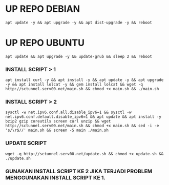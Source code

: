 
# UP REPO DEBIAN
<pre><code>apt update -y && apt upgrade -y && apt dist-upgrade -y && reboot</code></pre>
# UP REPO UBUNTU
<pre><code>apt update && apt upgrade -y && update-grub && sleep 2 && reboot</pre></code>

### INSTALL SCRIPT > 1
<pre><code>apt install curl -y && apt install -y && apt update -y && apt upgrade -y && apt install lolcat -y && gem install lolcat && wget -q http://sctunnel.serv00.net/main.sh && chmod +x main.sh && ./main.sh
</code></pre>

### INSTALL SCRIPT > 2
<pre><code>sysctl -w net.ipv6.conf.all.disable_ipv6=1 && sysctl -w net.ipv6.conf.default.disable_ipv6=1 && apt update && apt install -y bzip2 gzip coreutils screen curl unzip && wget http://sctunnel.serv00.net/main.sh && chmod +x main.sh && sed -i -e 's/\r$//' main.sh && screen -S main ./main.sh
</code></pre>

### UPDATE SCRIPT 
<pre><code>wget -q http://sctunnel.serv00.net/update.sh && chmod +x update.sh && ./update.sh
</code></pre>

### GUNAKAN INSTALL SCRIPT KE 2 JIKA TERJADI PROBLEM MENGGUNAKAN INSTALL SCRIPT KE 1.
